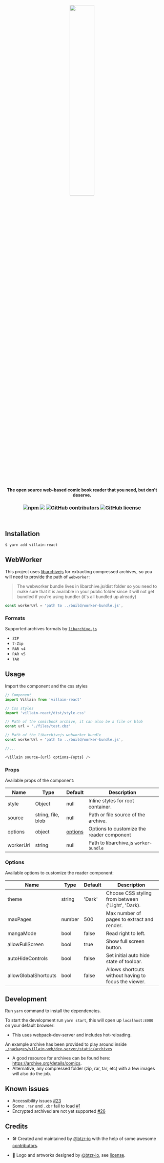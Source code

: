 <h2 align=center>
 <img width="40%" src="https://raw.githubusercontent.com/btzr-io/Villain/master/artworks/logo.svg?sanitize=true" />
</h2>

<h4 align="center">
The open source web-based comic book reader that you need, but don't deserve.
</h4>

<h3 align=center>
  <a href="https://www.npmjs.com/package/villain-react" title="dependencies status">
    <img alt="npm" src="https://img.shields.io/npm/v/villain-react">
  </a>
  <a href="https://david-dm.org/btzr-io/Villain" title="dependencies status">
    <img src="https://david-dm.org/btzr-io/Villain/status.svg"/>
  </a>
  <a href="https://github.com/btzr-io/Villain/graphs/contributors">
    <img alt="GitHub contributors" src="https://img.shields.io/github/contributors/btzr-io/Villain.svg" alt="contributors">
  </a>
 <a href="https://github.com/btzr-io/Villain/blob/master/LICENSE">
 <img alt="GitHub license" src="https://img.shields.io/github/license/btzr-io/Villain">
 </a>
</h3>

<br/>

## Installation

```shell
$ yarn add villain-react
```

## WebWorker

This project uses [libarchivejs](https://github.com/nika-begiashvili/libarchivejs) for extracting compressed archives,
so you will need to provide the path of `webworker`:

> The webworker bundle lives in libarchive.js/dist folder so you need to make sure that it is available in your public folder since it will not get bundled if you're using bundler (it's all bundled up already)

```js
const workerUrl = 'path to ../build/worker-bundle.js',
```

### Formats

Supported archives formats by [`libarchive.js`](https://github.com/nika-begiashvili/libarchivejs)

- `ZIP`
- `7-Zip`
- `RAR v4`
- `RAR v5`
- `TAR`

## Usage

Import the component and the css styles

```js
// Component
import Villain from 'villain-react'

// Css styles
import 'villain-react/dist/style.css'

// Path of the comicbook archive, it can also be a file or blob
const url = './files/test.cbz'

// Path of the libarchivejs webworker bundle
const workerUrl = 'path to ../build/worker-bundle.js',

//...

<Villain source={url} options={opts} />
```

### Props

Available props of the component:

| Name      | Type               | Default                                               | Description                               |
| --------- | ------------------ | ----------------------------------------------------- | ----------------------------------------- |
| style     | Object             | null                                                  | Inline styles for root container.         |
| source    | string, file, blob | null                                                  | Path or file source of the archive.       |
| options   | object             | [options](https://github.com/btzr-io/Villain#options) | Options to customize the reader component |
| workerUrl | string             | null                                                  | Path to libarchive.js `worker-bundle`     |

### Options

Available options to customize the reader component:

| Name                 | Type   | Default | Description                                          |
| -------------------- | ------ | ------- | ---------------------------------------------------- |
| theme                | string | 'Dark'  | Choose CSS styling from between ('Light', 'Dark).    |
| maxPages             | number | 500     | Max number of pages to extract and render.           |
| mangaMode            | bool   | false   | Read right to left.                                  |
| allowFullScreen      | bool   | true    | Show full screen button.                             |
| autoHideControls     | bool   | false   | Set initial auto hide state of toolbar.              |
| allowGlobalShortcuts | bool   | false   | Allows shortcuts without having to focus the viewer. |

## Development

Run `yarn` command to install the dependencies.

To start the development run `yarn start`, this will open up `localhost:8080` on your default browser:

- This uses webpack-dev-server and includes hot-reloading.

An example archive has been provided to play around inside [`./packages/villain-web/dev-server/static/archives`](https://github.com/xgirma/Villain/tree/master/packages/villain-web/dev-server/static/archives)

- A good resource for archives can be found here: https://archive.org/details/comics.
- Alternative, any compressed folder (zip, rar, tar, etc) with a few images will also do the job.

## Known issues

- Accessibility issues [#23](https://github.com/btzr-io/Villain/issues/23)
- Some `.rar` and `.cbr` fail to load [#1](https://github.com/btzr-io/Villain/issues/1)
- Encrypted archived are not yet supported [#26](https://github.com/btzr-io/Villain/issues/26)

## Credits

- :hammer_and_wrench: Created and maintained by [@btzr-io](https://github.com/btzr-io) with the help of some awesome [contributors](https://github.com/btzr-io/Villain/graphs/contributors).

- :art: Logo and artworks designed by [@btzr-io](https://github.com/btzr-io), see [license](https://github.com/btzr-io/Villain/blob/master/artworks/ARTWORKS_LICENSE.md).
